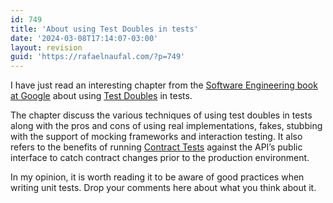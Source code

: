 ```yaml
---
id: 749
title: 'About using Test Doubles in tests'
date: '2024-03-08T17:14:07-03:00'
layout: revision
guid: 'https://rafaelnaufal.com/?p=749'
---
```


I have just read an interesting chapter from the [Software Engineering book at Google](https://abseil.io/resources/swe-book/html/toc.html) about using [Test Doubles](https://abseil.io/resources/swe-book/html/ch13.html) in tests.

The chapter discuss the various techniques of using test doubles in tests along with the pros and cons of using real implementations, fakes, stubbing with the support of mocking frameworks and interaction testing. It also refers to the benefits of running [Contract Tests](https://martinfowler.com/bliki/ContractTest.html) against the API’s public interface to catch contract changes prior to the production environment.

In my opinion, it is worth reading it to be aware of good practices when writing unit tests. Drop your comments here about what you think about it.